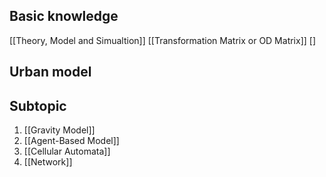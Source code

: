 ## Basic knowledge
[[Theory, Model and Simualtion]]
[[Transformation Matrix or OD Matrix]]
[]


## Urban model


## Subtopic
1. [[Gravity Model]]
2. [[Agent-Based Model]]
3. [[Cellular Automata]]
4. [[Network]]
